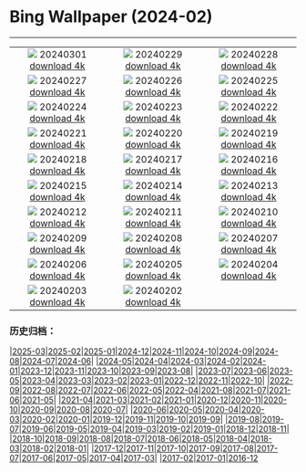 # Bing Wallpaper (2024-02)
**************
| | | |
| :----: | :----: | :----: |
| ![](https://www.bing.com/th?id=OHR.HolyVaranasi_EN-IN2569299872_1920x1080.jpg) 20240301 [download 4k](https://www.bing.com/th?id=OHR.HolyVaranasi_EN-IN2569299872_UHD.jpg) | ![](https://www.bing.com/th?id=OHR.LeapingSquirrel_EN-IN2638979538_1920x1080.jpg) 20240229 [download 4k](https://www.bing.com/th?id=OHR.LeapingSquirrel_EN-IN2638979538_UHD.jpg) | ![](https://www.bing.com/th?id=OHR.BamburghCastleUK_EN-IN2760491461_1920x1080.jpg) 20240228 [download 4k](https://www.bing.com/th?id=OHR.BamburghCastleUK_EN-IN2760491461_UHD.jpg) |
| ![](https://www.bing.com/th?id=OHR.PolarBearCubs_EN-IN7268694911_1920x1080.jpg) 20240227 [download 4k](https://www.bing.com/th?id=OHR.PolarBearCubs_EN-IN7268694911_UHD.jpg) | ![](https://www.bing.com/th?id=OHR.TigerMom_EN-IN2824299934_1920x1080.jpg) 20240226 [download 4k](https://www.bing.com/th?id=OHR.TigerMom_EN-IN2824299934_UHD.jpg) | ![](https://www.bing.com/th?id=OHR.MtPrevostDuncan_EN-IN1992031596_1920x1080.jpg) 20240225 [download 4k](https://www.bing.com/th?id=OHR.MtPrevostDuncan_EN-IN1992031596_UHD.jpg) |
| ![](https://www.bing.com/th?id=OHR.AlmondBloom_EN-IN2943431834_1920x1080.jpg) 20240224 [download 4k](https://www.bing.com/th?id=OHR.AlmondBloom_EN-IN2943431834_UHD.jpg) | ![](https://www.bing.com/th?id=OHR.HaghartsinMonastery_EN-IN0847461521_1920x1080.jpg) 20240223 [download 4k](https://www.bing.com/th?id=OHR.HaghartsinMonastery_EN-IN0847461521_UHD.jpg) | ![](https://www.bing.com/th?id=OHR.BrightonBoxes_EN-IN0857435294_1920x1080.jpg) 20240222 [download 4k](https://www.bing.com/th?id=OHR.BrightonBoxes_EN-IN0857435294_UHD.jpg) |
| ![](https://www.bing.com/th?id=OHR.YosemiteFirefall_EN-IN2081522574_1920x1080.jpg) 20240221 [download 4k](https://www.bing.com/th?id=OHR.YosemiteFirefall_EN-IN2081522574_UHD.jpg) | ![](https://www.bing.com/th?id=OHR.PeakDistrictNP_EN-IN1834158436_1920x1080.jpg) 20240220 [download 4k](https://www.bing.com/th?id=OHR.PeakDistrictNP_EN-IN1834158436_UHD.jpg) | ![](https://www.bing.com/th?id=OHR.CarnavalTenerife_EN-IN9126594062_1920x1080.jpg) 20240219 [download 4k](https://www.bing.com/th?id=OHR.CarnavalTenerife_EN-IN9126594062_UHD.jpg) |
| ![](https://www.bing.com/th?id=OHR.DominicaWhales_EN-IN1231273818_1920x1080.jpg) 20240218 [download 4k](https://www.bing.com/th?id=OHR.DominicaWhales_EN-IN1231273818_UHD.jpg) | ![](https://www.bing.com/th?id=OHR.KailasTempleEllora_EN-IN9221534487_1920x1080.jpg) 20240217 [download 4k](https://www.bing.com/th?id=OHR.KailasTempleEllora_EN-IN9221534487_UHD.jpg) | ![](https://www.bing.com/th?id=OHR.BackyardBird_EN-IN0575498831_1920x1080.jpg) 20240216 [download 4k](https://www.bing.com/th?id=OHR.BackyardBird_EN-IN0575498831_UHD.jpg) |
| ![](https://www.bing.com/th?id=OHR.HippopotamusDay_EN-IN0488110772_1920x1080.jpg) 20240215 [download 4k](https://www.bing.com/th?id=OHR.HippopotamusDay_EN-IN0488110772_UHD.jpg) | ![](https://www.bing.com/th?id=OHR.VasantPanchamiIN_EN-IN0210941348_1920x1080.jpg) 20240214 [download 4k](https://www.bing.com/th?id=OHR.VasantPanchamiIN_EN-IN0210941348_UHD.jpg) | ![](https://www.bing.com/th?id=OHR.MarignyBeads_EN-IN9891323909_1920x1080.jpg) 20240213 [download 4k](https://www.bing.com/th?id=OHR.MarignyBeads_EN-IN9891323909_UHD.jpg) |
| ![](https://www.bing.com/th?id=OHR.GiantTortoise_EN-IN9689128271_1920x1080.jpg) 20240212 [download 4k](https://www.bing.com/th?id=OHR.GiantTortoise_EN-IN9689128271_UHD.jpg) | ![](https://www.bing.com/th?id=OHR.FolegandrosGreece_EN-IN9382800968_1920x1080.jpg) 20240211 [download 4k](https://www.bing.com/th?id=OHR.FolegandrosGreece_EN-IN9382800968_UHD.jpg) | ![](https://www.bing.com/th?id=OHR.ChinaDragon_EN-IN9122034629_1920x1080.jpg) 20240210 [download 4k](https://www.bing.com/th?id=OHR.ChinaDragon_EN-IN9122034629_UHD.jpg) |
| ![](https://www.bing.com/th?id=OHR.PegadungRocks_EN-IN8508139337_1920x1080.jpg) 20240209 [download 4k](https://www.bing.com/th?id=OHR.PegadungRocks_EN-IN8508139337_UHD.jpg) | ![](https://www.bing.com/th?id=OHR.MtHoodOregon_EN-IN0378754040_1920x1080.jpg) 20240208 [download 4k](https://www.bing.com/th?id=OHR.MtHoodOregon_EN-IN0378754040_UHD.jpg) | ![](https://www.bing.com/th?id=OHR.StJamesPool_EN-IN9666211879_1920x1080.jpg) 20240207 [download 4k](https://www.bing.com/th?id=OHR.StJamesPool_EN-IN9666211879_UHD.jpg) |
| ![](https://www.bing.com/th?id=OHR.LakeTahoeRock_EN-IN9092668370_1920x1080.jpg) 20240206 [download 4k](https://www.bing.com/th?id=OHR.LakeTahoeRock_EN-IN9092668370_UHD.jpg) | ![](https://www.bing.com/th?id=OHR.WesternMonarchs_EN-IN8519228057_1920x1080.jpg) 20240205 [download 4k](https://www.bing.com/th?id=OHR.WesternMonarchs_EN-IN8519228057_UHD.jpg) | ![](https://www.bing.com/th?id=OHR.DevetashkaCave_EN-IN5940085595_1920x1080.jpg) 20240204 [download 4k](https://www.bing.com/th?id=OHR.DevetashkaCave_EN-IN5940085595_UHD.jpg) |
| ![](https://www.bing.com/th?id=OHR.VeniceCarnival_EN-IN3995000071_1920x1080.jpg) 20240203 [download 4k](https://www.bing.com/th?id=OHR.VeniceCarnival_EN-IN3995000071_UHD.jpg) | ![](https://www.bing.com/th?id=OHR.AlpineMarmot_EN-IN2558708163_1920x1080.jpg) 20240202 [download 4k](https://www.bing.com/th?id=OHR.AlpineMarmot_EN-IN2558708163_UHD.jpg) |  |

### 历史归档：

|[2025-03](/2025-03/2025-03.md)|[2025-02](/2025-02/2025-02.md)|[2025-01](/2025-01/2025-01.md)|[2024-12](/2024-12/2024-12.md)|[2024-11](/2024-11/2024-11.md)|[2024-10](/2024-10/2024-10.md)|[2024-09](/2024-09/2024-09.md)|[2024-08](/2024-08/2024-08.md)|[2024-07](/2024-07/2024-07.md)|[2024-06](/2024-06/2024-06.md)|
|[2024-05](/2024-05/2024-05.md)|[2024-04](/2024-04/2024-04.md)|[2024-03](/2024-03/2024-03.md)|[2024-02](/2024-02/2024-02.md)|[2024-01](/2024-01/2024-01.md)|[2023-12](/2023-12/2023-12.md)|[2023-11](/2023-11/2023-11.md)|[2023-10](/2023-10/2023-10.md)|[2023-09](/2023-09/2023-09.md)|[2023-08](/2023-08/2023-08.md)|
|[2023-07](/2023-07/2023-07.md)|[2023-06](/2023-06/2023-06.md)|[2023-05](/2023-05/2023-05.md)|[2023-04](/2023-04/2023-04.md)|[2023-03](/2023-03/2023-03.md)|[2023-02](/2023-02/2023-02.md)|[2023-01](/2023-01/2023-01.md)|[2022-12](/2022-12/2022-12.md)|[2022-11](/2022-11/2022-11.md)|[2022-10](/2022-10/2022-10.md)|
|[2022-09](/2022-09/2022-09.md)|[2022-08](/2022-08/2022-08.md)|[2022-07](/2022-07/2022-07.md)|[2022-06](/2022-06/2022-06.md)|[2022-05](/2022-05/2022-05.md)|[2022-04](/2022-04/2022-04.md)|[2021-08](/2021-08/2021-08.md)|[2021-07](/2021-07/2021-07.md)|[2021-06](/2021-06/2021-06.md)|[2021-05](/2021-05/2021-05.md)|
|[2021-04](/2021-04/2021-04.md)|[2021-03](/2021-03/2021-03.md)|[2021-02](/2021-02/2021-02.md)|[2021-01](/2021-01/2021-01.md)|[2020-12](/2020-12/2020-12.md)|[2020-11](/2020-11/2020-11.md)|[2020-10](/2020-10/2020-10.md)|[2020-09](/2020-09/2020-09.md)|[2020-08](/2020-08/2020-08.md)|[2020-07](/2020-07/2020-07.md)|
|[2020-06](/2020-06/2020-06.md)|[2020-05](/2020-05/2020-05.md)|[2020-04](/2020-04/2020-04.md)|[2020-03](/2020-03/2020-03.md)|[2020-02](/2020-02/2020-02.md)|[2020-01](/2020-01/2020-01.md)|[2019-12](/2019-12/2019-12.md)|[2019-11](/2019-11/2019-11.md)|[2019-10](/2019-10/2019-10.md)|[2019-09](/2019-09/2019-09.md)|
|[2019-08](/2019-08/2019-08.md)|[2019-07](/2019-07/2019-07.md)|[2019-06](/2019-06/2019-06.md)|[2019-05](/2019-05/2019-05.md)|[2019-04](/2019-04/2019-04.md)|[2019-03](/2019-03/2019-03.md)|[2019-02](/2019-02/2019-02.md)|[2019-01](/2019-01/2019-01.md)|[2018-12](/2018-12/2018-12.md)|[2018-11](/2018-11/2018-11.md)|
|[2018-10](/2018-10/2018-10.md)|[2018-09](/2018-09/2018-09.md)|[2018-08](/2018-08/2018-08.md)|[2018-07](/2018-07/2018-07.md)|[2018-06](/2018-06/2018-06.md)|[2018-05](/2018-05/2018-05.md)|[2018-04](/2018-04/2018-04.md)|[2018-03](/2018-03/2018-03.md)|[2018-02](/2018-02/2018-02.md)|[2018-01](/2018-01/2018-01.md)|
|[2017-12](/2017-12/2017-12.md)|[2017-11](/2017-11/2017-11.md)|[2017-10](/2017-10/2017-10.md)|[2017-09](/2017-09/2017-09.md)|[2017-08](/2017-08/2017-08.md)|[2017-07](/2017-07/2017-07.md)|[2017-06](/2017-06/2017-06.md)|[2017-05](/2017-05/2017-05.md)|[2017-04](/2017-04/2017-04.md)|[2017-03](/2017-03/2017-03.md)|
|[2017-02](/2017-02/2017-02.md)|[2017-01](/2017-01/2017-01.md)|[2016-12](/2016-12/2016-12.md)